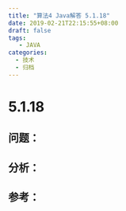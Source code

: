 ```yaml
---
title: "算法4 Java解答 5.1.18"
date: 2019-02-21T22:15:55+08:00
draft: false
tags:
   - JAVA
categories:
  - 技术
  - 归档
---
```



# 5.1.18

## 问题：


## 分析：


## 参考：


